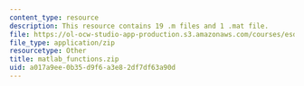 ```yaml
---
content_type: resource
description: This resource contains 19 .m files and 1 .mat file.
file: https://ol-ocw-studio-app-production.s3.amazonaws.com/courses/esd-342-network-representations-of-complex-engineering-systems-spring-2010/a017a9ee0b35d9f6a3e82df7df63a90d_matlab_functions.zip
file_type: application/zip
resourcetype: Other
title: matlab_functions.zip
uid: a017a9ee-0b35-d9f6-a3e8-2df7df63a90d
---
```

